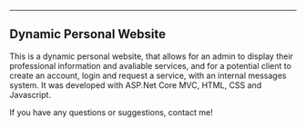 ---------------------------------

Dynamic Personal Website
---------------------------------

This is a dynamic personal website, that allows for an admin to display their professional information and avaliable services, and for a potential client to create 
an account, login and request a service, with an internal messages system.
It was developed with ASP.Net Core MVC, HTML, CSS and Javascript.

If you have any questions or suggestions, contact me!

